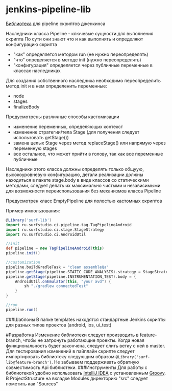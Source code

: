 # jenkins-pipeline-lib
[Библиотека](https://jenkins.io/doc/book/pipeline/shared-libraries/) для pipeline скриптов дженкинса


Наследники класса Pipeline - ключевые сущности для выполнения скрипта
По сути они знают что и как выполнять и определяют конфигурацию скрипта

* "как" определяется методом run (не нужно переопределять)
* "что" определяется в методе init (нужно переопределять)
* "конфигурация" определяется через публичные переменные в классах наследниках

Для создания собственного наследника необходимо переопределить метод init и в нем определенить переменные:

 * node
 * stages
 * finalizeBody

Предусмотрены различные способы кастомизации

 * изменение переменных, определяющих контекст
 * изменение стратегии/тела Stage (для получения следует использовать getStage())
 * замена целых Stage через метод replaceStage() или напрямую через переменную stages
 * все остальное, что может прийти в голову, так как все переменные публичные

 Наследники этого класса должны определять только общуую, высокоуровневую конфигурацию,
 детали реализации должны находиться в пакете stage.body в виде классов со статическими методами,
 следует делать их максимально чистыми и независимыми для возможности переиспользования без механизмов класса Pipeline

Предусмотрен класс EmptyPipeline для полостью кастомных скриптов

Пример импользования:
```groovy
@Library('surf-lib')
import ru.surfstudio.ci.pipeline.tag.TagPipelineAndroid
import ru.surfstudio.ci.stage.StageStrategy
import ru.surfstudio.ci.AndroidUtil

//init
def pipeline = new TagPipelineAndroid(this)
pipeline.init()

//customization
pipeline.buildGradleTask = "clean assembleQa"
pipeline.getStage(pipeline.STATIC_CODE_ANALYSIS).strategy = StageStrategy.SKIP_STAGE
pipeline.getStage(pipeline.INSTRUMENTATION_TEST).body = {
	AndroidUtil.onEmulator(this, "your avd") {
		sh "./gradlew connectedTest"
	}
}

//run
pipeline.run()
```

###Шаблоны
В папке templates находятся стандартные Jenkins скрипты для разных типов проектов (android, ios, ui_test)

#Разработка
Изменение библиотеки следует производить в feature-branch, чтобы не затронуть работающие проекты. Когда новая функциональность будет закончена, следует слить ветку с ней в master. 
Для тестирования изменений в пайплайн скрипте следует импортировать библиотеку следующим образом `@Library('surf-lib@feature-branch')`. Не забываем поддерживать обратную совместимость Api библиотеки.
###Инструменты
Для работы с библиотекой удобно использовать [IntelliJ IDEA](https://www.jetbrains.com/idea/) c установленным [Groovy](http://groovy-lang.org/install.html).
В ProjectStructure на вкладке Modules директорию "src" следует пометить как "Sources" 
